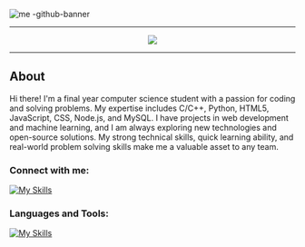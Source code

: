 <!-- ----------- HEAD SECTION ------------ -->

![me -github-banner](https://user-images.githubusercontent.com/54065115/186389179-bd2f9abb-a961-46ce-af38-f606e7014ae9.png)

<hr>

<p align="center">
  <img src="https://readme-typing-svg.herokuapp.com?color=0d8eceF&size=30&center=true&vCenter=true&width=550&height=70&lines=Hey+There+👋,+I'm+Jay;Full+Stack+Web+Developer+💻;Loves+To+Build+Projects+🛠;A+Problem+Solver+🕵;">
</p>

<hr>

## About

Hi there! I'm a final year computer science student with a passion for coding and solving problems. My expertise includes C/C++, Python, HTML5, JavaScript, CSS, Node.js, and MySQL. I have projects in web development and machine learning, and I am always exploring new technologies and open-source solutions. My strong technical skills, quick learning ability, and real-world problem solving skills make me a valuable asset to any team.


### Connect with me:

[![My Skills](https://skillicons.dev/icons?i=linkedin,twitter,instagram,discord&perline=4)](https://skillicons.dev)

<h3 align="left">Languages and Tools:</h3>

[![My Skills](https://skillicons.dev/icons?i=c,cpp,python,html,js,css,react,bootstrap,nodejs,express,mysql,git,github,vscode,atom&perline=8)](https://skillicons.dev)


